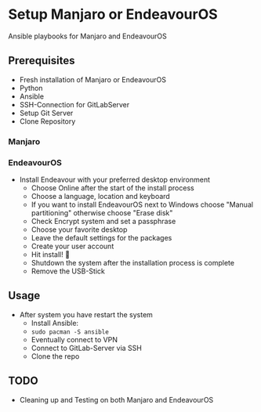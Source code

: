 # Setup Manjaro or EndeavourOS

Ansible playbooks for Manjaro and EndeavourOS

## Prerequisites

- Fresh installation of Manjaro or EndeavourOS
- Python
- Ansible
- SSH-Connection for GitLabServer
- Setup Git Server 
- Clone Repository



### Manjaro 

### EndeavourOS
- Install Endeavour with your preferred desktop environment
    - Choose Online after the start of the install process
    - Choose a language, location and keyboard
    - If you want to install EndeavourOS next to Windows choose "Manual partitioning" otherwise choose "Erase disk"
    - Check Encrypt system and set a passphrase
    - Choose your favorite desktop
    - Leave the default settings for the packages
    - Create your user account
    - Hit install! :rocket:
    - Shutdown the system after the installation process is complete
    - Remove the USB-Stick

## Usage
- After system you have restart the system
    - Install Ansible:
    - `sudo pacman -S ansible`
    - Eventually connect to VPN
    - Connect to GitLab-Server via SSH
    - Clone the repo
## TODO
 - Cleaning up and Testing on both Manjaro and EndeavourOS

